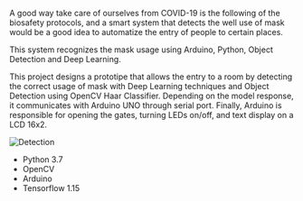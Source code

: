 A good way take care of ourselves from COVID-19 is the following of the biosafety protocols, and a smart system that
detects the well use of mask would be a good idea to automatize the entry of people to certain places.

This system recognizes the mask usage using Arduino, Python, Object Detection and Deep Learning.

This project designs a prototipe that allows the entry to a room by detecting the correct usage of mask with Deep Learning techniques and Object 
Detection using OpenCV Haar Classifier. Depending on the model response, it communicates with Arduino UNO through serial port. Finally, Arduino is responsible for opening 
the gates, turning LEDs on/off, and text display on a LCD 16x2.


![Detection](https://user-images.githubusercontent.com/51855856/111080293-ca2b6080-84cb-11eb-8197-d5ee9e010430.png)


- Python 3.7
- OpenCV
- Arduino
- Tensorflow 1.15
